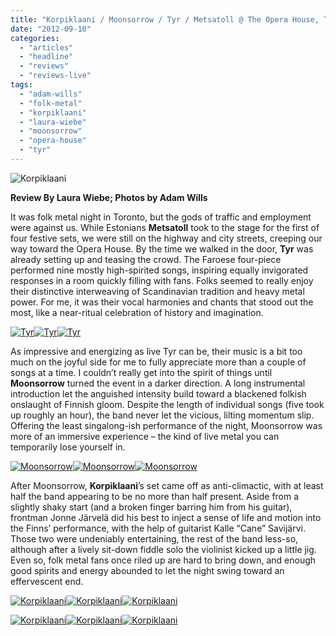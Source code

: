 ```yaml
---
title: "Korpiklaani / Moonsorrow / Tyr / Metsatoll @ The Opera House, Toronto ON, August 30, 2012"
date: "2012-09-10"
categories: 
  - "articles"
  - "headline"
  - "reviews"
  - "reviews-live"
tags: 
  - "adam-wills"
  - "folk-metal"
  - "korpiklaani"
  - "laura-wiebe"
  - "moonsorrow"
  - "opera-house"
  - "tyr"
---
```


![Korpiklaani](http://www.hellbound.ca/wp-content/uploads/2012/09/IMG_6077-590x393.jpg "Korpiklaani")

**Review By Laura Wiebe; Photos by Adam Wills**

It was folk metal night in Toronto, but the gods of traffic and employment were against us. While Estonians **Metsatoll** took to the stage for the first of four festive sets, we were still on the highway and city streets, creeping our way toward the Opera House. By the time we walked in the door, **Tyr** was already setting up and teasing the crowd. The Faroese four-piece performed nine mostly high-spirited songs, inspiring equally invigorated responses in a room quickly filling with fans. Folks seemed to really enjoy their distinctive interweaving of Scandinavian tradition and heavy metal power. For me, it was their vocal harmonies and chants that stood out the most, like a near-ritual celebration of history and imagination.

[![Tyr](http://www.hellbound.ca/wp-content/uploads/2012/09/IMG_5877-182x182.jpg "Tyr")](http://www.hellbound.ca/wp-content/uploads/2012/09/IMG_5877.jpg)[![Tyr](http://www.hellbound.ca/wp-content/uploads/2012/09/IMG_5932-182x182.jpg "Tyr")](http://www.hellbound.ca/wp-content/uploads/2012/09/IMG_5932.jpg)[![Tyr](http://www.hellbound.ca/wp-content/uploads/2012/09/IMG_5946-182x182.jpg "Tyr")](http://www.hellbound.ca/wp-content/uploads/2012/09/IMG_5946.jpg)

As impressive and energizing as live Tyr can be, their music is a bit too much on the joyful side for me to fully appreciate more than a couple of songs at a time. I couldn’t really get into the spirit of things until **Moonsorrow** turned the event in a darker direction. A long instrumental introduction let the anguished intensity build toward a blackened folkish onslaught of Finnish gloom. Despite the length of individual songs (five took up roughly an hour), the band never let the vicious, lilting momentum slip. Offering the least singalong-ish performance of the night, Moonsorrow was more of an immersive experience – the kind of live metal you can temporarily lose yourself in.

[![Moonsorrow](http://www.hellbound.ca/wp-content/uploads/2012/09/IMG_6045-182x182.jpg "Moonsorrow")](http://www.hellbound.ca/wp-content/uploads/2012/09/IMG_6045.jpg)[![Moonsorrow](http://www.hellbound.ca/wp-content/uploads/2012/09/IMG_6064-182x182.jpg "Moonsorrow")](http://www.hellbound.ca/wp-content/uploads/2012/09/IMG_6064.jpg)[![Moonsorrow](http://www.hellbound.ca/wp-content/uploads/2012/09/IMG_6068-182x182.jpg "Moonsorrow")](http://www.hellbound.ca/wp-content/uploads/2012/09/IMG_6068.jpg)

After Moonsorrow, **Korpiklaani**’s set came off as anti-climactic, with at least half the band appearing to be no more than half present. Aside from a slightly shaky start (and a broken finger barring him from his guitar), frontman Jonne Järvelä did his best to inject a sense of life and motion into the Finns’ performance, with the help of guitarist Kalle “Cane” Savijärvi. Those two were undeniably entertaining, the rest of the band less-so, although after a lively sit-down fiddle solo the violinist kicked up a little jig. Even so, folk metal fans once riled up are hard to bring down, and enough good spirits and energy abounded to let the night swing toward an effervescent end.

[![Korpiklaani](http://www.hellbound.ca/wp-content/uploads/2012/09/IMG_6072-182x182.jpg "Korpiklaani")](http://www.hellbound.ca/wp-content/uploads/2012/09/IMG_6072.jpg)[![Korpiklaani](http://www.hellbound.ca/wp-content/uploads/2012/09/IMG_6101-182x182.jpg "Korpiklaani")](http://www.hellbound.ca/wp-content/uploads/2012/09/IMG_6101.jpg)[![Korpiklaani](http://www.hellbound.ca/wp-content/uploads/2012/09/IMG_6104-182x182.jpg "Korpiklaani")](http://www.hellbound.ca/wp-content/uploads/2012/09/IMG_6104.jpg)

[![Korpiklaani](http://www.hellbound.ca/wp-content/uploads/2012/09/IMG_6109-182x182.jpg "Korpiklaani")](http://www.hellbound.ca/wp-content/uploads/2012/09/IMG_6109.jpg)[![Korpiklaani](http://www.hellbound.ca/wp-content/uploads/2012/09/IMG_6128-182x182.jpg "Korpiklaani")](http://www.hellbound.ca/wp-content/uploads/2012/09/IMG_6128.jpg)[![Korpiklaani](http://www.hellbound.ca/wp-content/uploads/2012/09/IMG_6079-182x182.jpg "Korpiklaani")](http://www.hellbound.ca/wp-content/uploads/2012/09/IMG_6079.jpg)
